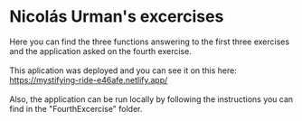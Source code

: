 # Nicolás Urman's excercises

Here you can find the three functions answering to the first three exercises and the application asked on the fourth exercise.
<br><br>
This aplication was deployed and you can see it on this here: https://mystifying-ride-e46afe.netlify.app/
<br><br>
Also, the application can be run locally by following the instructions you can find in the "FourthExcercise" folder.
 
